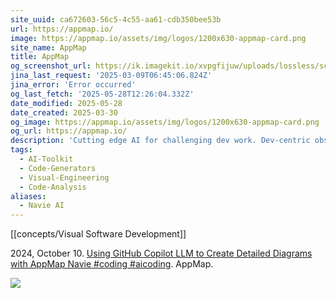 ```yaml
---
site_uuid: ca672603-56c5-4c55-aa61-cdb350bee53b
url: https://appmap.io/
image: https://appmap.io/assets/img/logos/1200x630-appmap-card.png
site_name: AppMap
title: AppMap
og_screenshot_url: https://ik.imagekit.io/xvpgfijuw/uploads/lossless/screenshots/20250528_AppMap_og_screenshot.jpeg
jina_last_request: '2025-03-09T06:45:06.824Z'
jina_error: 'Error occurred'
og_last_fetch: '2025-05-28T12:26:04.332Z'
date_modified: 2025-05-28
date_created: 2025-03-30
og_image: https://appmap.io/assets/img/logos/1200x630-appmap-card.png
og_url: https://appmap.io/
description: 'Cutting edge AI for challenging dev work. Dev-centric observability + AI delivers the smartest answers in your code editor.'
tags:
  - AI-Toolkit
  - Code-Generators
  - Visual-Engineering
  - Code-Analysis
aliases:
  - Navie AI
---
```


[[concepts/Visual Software Development]]

2024, October 10. [Using GitHub Copilot LLM to Create Detailed Diagrams with AppMap Navie #coding #aicoding](https://youtube.com/shorts/jztXLSb2pl8?si=RNvZ-QPCrWKJXLT4). AppMap.

![](https://i.imgur.com/MnpDA3R.png)
